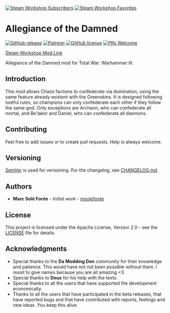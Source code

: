 [![Steam Workshop Subscribers](https://img.shields.io/endpoint?style=for-the-badge&url=https%3A%2F%2Fshieldsio-steam-workshop.jross.me%2F2789843402%2Fsubscriptions-text)](https://steamcommunity.com/sharedfiles/filedetails/?id=2789843402)
[![Steam Workshop Favorites](https://img.shields.io/endpoint?style=for-the-badge&url=https%3A%2F%2Fshieldsio-steam-workshop.jross.me%2F2789843402%2Ffavourites-text)](https://steamcommunity.com/sharedfiles/filedetails/?id=2789843402)

# Allegiance of the Damned

[![GitHub release](https://img.shields.io/github/release/msolefonte/tww3-chaos-confederation.svg?style=flat)](https://GitHub.com/msolefonte/tww3-chaos-confederation/releases/)
[![Patreon](https://img.shields.io/endpoint.svg?url=https%3A%2F%2Fshieldsio-patreon.vercel.app%2Fapi%3Fusername%3Dwolfylpdc%26type%3Dpatrons&style=flat)](https://www.patreon.com/wolfylpdc)
[![GitHub license](https://img.shields.io/github/license/msolefonte/tww3-chaos-confederation?style=flat)](https://github.com/msolefonte/tww3-chaos-confederation/blob/master/LICENSE)
[![PRs Welcome](https://img.shields.io/badge/PRs-welcome-brightgreen.svg?style=flat)](http://makeapullrequest.com)

[Steam Workshop Mod Link](https://steamcommunity.com/sharedfiles/filedetails/?id=2789843402)

Allegiance of the Damned mod for Total War: Warhammer III.

## Introduction

This mod allows Chaos factions to confederate via domination, using the same feature already existent with the 
Greenskins. It is designed following loreful rules, so champions can only confederate each other if they follow the same
god. Only exceptions are Archaon, who can confederate all mortal, and Be'lakor and Daniel, who can confederate all
daemons.

## Contributing

Feel free to add issues or to create pull requests. Help is always welcome.

## Versioning

[SemVer](http://semver.org/) is used for versioning. For the changelog, see [CHANGELOG.md](CHANGELOG.md).

## Authors

* **Marc Solé Fonte** - *Initial work* - [msolefonte](https://github.com/msolefonte)

## License

This project is licensed under the Apache License, Version 2.0 - see the [LICENSE](LICENSE) file for details.

## Acknowledgments

* Special thanks to the **Da Modding Den** community for their knowledge and patience. This would have not not been 
possible without them. I resist to give names because you are all amazing <3
* Special thanks to **Deus** for his help with the texts.
* Special thanks to all the users that have supported the development economically.
* Thanks to all the users that have participated in the beta releases, that have reported bugs and that have contributed
with reports, feelings and new ideas. You keep this alive.
